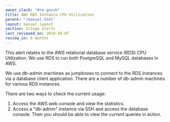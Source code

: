 ```yaml
---
owner_slack: "#re-govuk"
title: AWS RDS Instance CPU Utilization
parent: "/manual.html"
layout: manual_layout
section: Icinga alerts
last_reviewed_on: 2019-10-07
review_in: 6 months
---
```


This alert relates to the AWS relational database service (RDS) CPU
Utilization. We use RDS to run both PostgreSQL and MySQL databases in AWS.

We use db-admin machines as jumpboxes to connect to the RDS instances via a
database client application. There are a number of db-admin machines for
various RDS instances.

There are two ways to check the current usage:

1. Access the AWS web console and view the statistics.
2. Access a "db-admin" instance via SSH and access the database console. Then
   you should be able to view the current queries in action.

